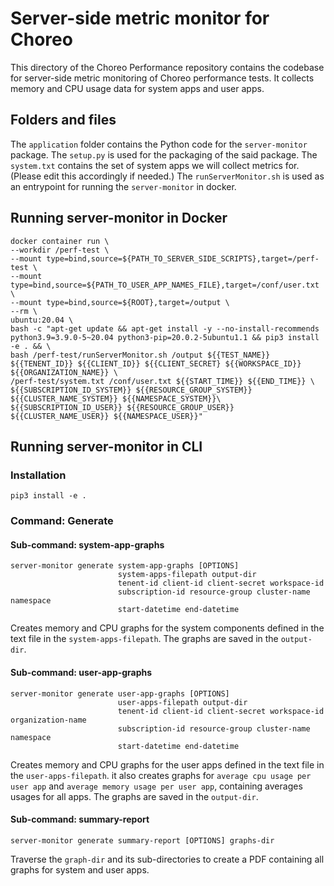 # Server-side metric monitor for Choreo
This directory of the Choreo Performance repository contains the codebase for server-side metric monitoring of Choreo performance tests. It collects memory and CPU usage data for system apps and user apps.

## Folders and files

The `application` folder contains the Python code for the `server-monitor` package. The `setup.py` is used for the packaging of the said package. The `system.txt` contains the set of system apps we will collect metrics for. (Please edit this accordingly if needed.) The `runServerMonitor.sh` is used as an entrypoint for running the `server-monitor` in docker.

## Running server-monitor in Docker
```
docker container run \
--workdir /perf-test \
--mount type=bind,source=${PATH_TO_SERVER_SIDE_SCRIPTS},target=/perf-test \
--mount type=bind,source=${PATH_TO_USER_APP_NAMES_FILE},target=/conf/user.txt \
--mount type=bind,source=${ROOT},target=/output \
--rm \
ubuntu:20.04 \
bash -c "apt-get update && apt-get install -y --no-install-recommends python3.9=3.9.0-5~20.04 python3-pip=20.0.2-5ubuntu1.1 && pip3 install -e . && \
bash /perf-test/runServerMonitor.sh /output ${{TEST_NAME}} ${{TENENT_ID}} ${{CLIENT_ID}} ${{CLIENT_SECRET} ${{WORKSPACE_ID}} ${{ORGANIZATION_NAME}} \
/perf-test/system.txt /conf/user.txt ${{START_TIME}} ${{END_TIME}} \
${{SUBSCRIPTION_ID_SYSTEM}} ${{RESOURCE_GROUP_SYSTEM}} ${{CLUSTER_NAME_SYSTEM}} ${{NAMESPACE_SYSTEM}}\
${{SUBSCRIPTION_ID_USER}} ${{RESOURCE_GROUP_USER}} ${{CLUSTER_NAME_USER}} ${{NAMESPACE_USER}}"
```
## Running server-monitor in CLI

### Installation
```
pip3 install -e . 
```
### Command: Generate

#### Sub-command: system-app-graphs

```
server-monitor generate system-app-graphs [OPTIONS] 
                        system-apps-filepath output-dir 
                        tenent-id client-id client-secret workspace-id 
                        subscription-id resource-group cluster-name namespace 
                        start-datetime end-datetime
```
Creates memory and CPU graphs for the system components defined in the text file in the `system-apps-filepath`. The graphs are saved in the `output-dir`.

#### Sub-command: user-app-graphs

```
server-monitor generate user-app-graphs [OPTIONS] 
                        user-apps-filepath output-dir 
                        tenent-id client-id client-secret workspace-id organization-name
                        subscription-id resource-group cluster-name namespace 
                        start-datetime end-datetime
```
Creates memory and CPU graphs for the user apps defined in the text file in the `user-apps-filepath`. it also creates graphs for `average cpu usage per user app` and `average memory usage per user app`, containing averages usages for all apps. The graphs are saved in the `output-dir`.

#### Sub-command: summary-report
```
server-monitor generate summary-report [OPTIONS] graphs-dir 
```
Traverse the `graph-dir` and its sub-directories to create a PDF containing all graphs for system and user apps.
